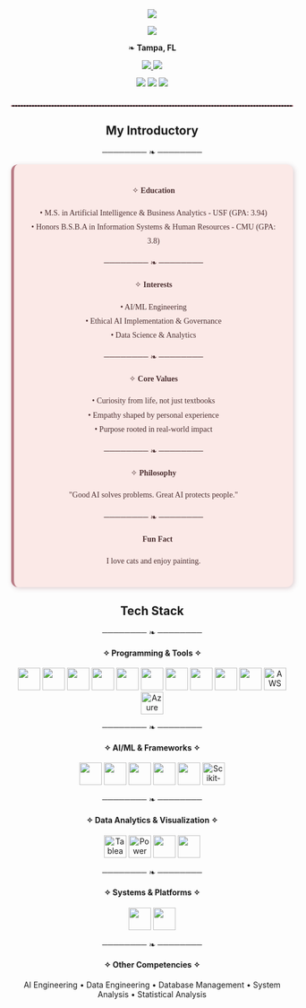 <div align="center">
  <img src="https://capsule-render.vercel.app/api?type=waving&height=280&section=header&text=Chi%20Phuong%20Diep&fontSize=85&fontColor=FFFFFF&desc=Aspiring%20AI%2FML%20Engineer%20|%20Passionate%20Research%20Assistant&descSize=20&descAlignY=70&animation=fadeIn&color=B97C86" />
</div>

<p align="center">
  <img src="https://readme-typing-svg.demolab.com?font=Georgia&size=24&duration=4000&pause=1000&color=B97C86&vCenter=true&width=700&lines=Designing+tomorrow's+intelligence+with+yesterday's+compassion..." />
</p>

<p align="center">
  ❧ <b>Tampa, FL</b>
</p>

<div align="center" style="margin-bottom: 12px;">
  <a href="https://www.linkedin.com/in/chi-phuong-diep-49aa8118b/" target="_blank">
    <img src="https://img.shields.io/badge/LinkedIn-B97C86?style=for-the-badge&logo=linkedin&logoColor=white" />
  </a>
  <a href="mailto:chiphd2000@gmail.com">
    <img src="https://img.shields.io/badge/Email-4B2E2F?style=for-the-badge&logo=gmail&logoColor=white" />
  </a>
</div>

<div align="center">
  <img src="https://komarev.com/ghpvc/?username=chi-diep&label=Profile%20Views&color=B97C86&style=flat-square" />
  <img src="https://img.shields.io/github/followers/chi-diep?label=Followers&style=flat-square&color=B97C86" />
  <img src="https://img.shields.io/github/stars/chi-diep?style=flat-square&color=B97C86" />
</div>

<hr style="border: 0.5px dashed #B97C86; margin: 30px 0;" />

<h2 align="center">My Introductory</h2>

<p align="center">──────── ❧ ────────</p>

<div style="
  background-color: #FBE9E7;
  padding: 20px;
  border-radius: 12px;
  border-left: 5px solid #B97C86;
  box-shadow: 2px 2px 8px rgba(120,60,70,0.25);
  font-family: 'Georgia', serif;
  color: #4B2E2F;
  line-height: 1.8;
  max-width: 800px;
">

<p align="center">✧ <b>Education</b></p>
<p align="center">
• M.S. in Artificial Intelligence & Business Analytics - USF (GPA: 3.94)<br/>
• Honors B.S.B.A in Information Systems & Human Resources - CMU (GPA: 3.8)
</p>

<p align="center">──────── ❧ ────────</p>

<p align="center">✧ <b>Interests</b></p>
<p align="center">
• AI/ML Engineering<br/>
• Ethical AI Implementation & Governance<br/>
• Data Science & Analytics
</p>

<p align="center">──────── ❧ ────────</p>

<p align="center">✧ <b>Core Values</b></p>
<p align="center">
• Curiosity from life, not just textbooks<br/>
• Empathy shaped by personal experience<br/>
• Purpose rooted in real-world impact
</p>

<p align="center">──────── ❧ ────────</p>

<p align="center">✧ <b>Philosophy</b></p>
<p align="center">
"Good AI solves problems. Great AI protects people."
</p>

<p align="center">──────── ❧ ────────</p>

<p align="center">🐾 <b>Fun Fact</b></p>
<p align="center"> I love cats and enjoy painting.
</p>
</div>

<h2 align="center"> Tech Stack </h2>
<p align="center">──────── ❧ ────────</p>

<h4 align="center">✧ Programming & Tools ✧</h4>
<p align="center">
  <img src="https://cdn.jsdelivr.net/gh/devicons/devicon/icons/python/python-original.svg" height="40"/>
  <img src="https://cdn.jsdelivr.net/gh/devicons/devicon/icons/r/r-original.svg" height="40"/>
  <img src="https://cdn.jsdelivr.net/gh/devicons/devicon/icons/csharp/csharp-original.svg" height="40"/>
  <img src="https://cdn.jsdelivr.net/gh/devicons/devicon/icons/javascript/javascript-original.svg" height="40"/>
  <img src="https://cdn.jsdelivr.net/gh/devicons/devicon/icons/mysql/mysql-original.svg" height="40"/>
  <img src="https://cdn.jsdelivr.net/gh/devicons/devicon/icons/mongodb/mongodb-original.svg" height="40"/>
  <img src="https://cdn.jsdelivr.net/gh/devicons/devicon/icons/html5/html5-original.svg" height="40"/>
  <img src="https://cdn.jsdelivr.net/gh/devicons/devicon/icons/css3/css3-original.svg" height="40"/>
  <img src="https://cdn.jsdelivr.net/gh/devicons/devicon/icons/git/git-original.svg" height="40"/>
  <img src="https://cdn.jsdelivr.net/gh/devicons/devicon/icons/docker/docker-original.svg" height="40"/>
  <img src="https://cdn.jsdelivr.net/gh/simple-icons/simple-icons/icons/amazonaws.svg" height="40" title="AWS"/>
  <img src="https://cdn.jsdelivr.net/gh/simple-icons/simple-icons/icons/microsoftazure.svg" height="40" title="Azure"/>
</p>

<p align="center">──────── ❧ ────────</p>

<h4 align="center">✧ AI/ML & Frameworks ✧</h4>
<p align="center">
  <img src="https://cdn.jsdelivr.net/gh/devicons/devicon/icons/tensorflow/tensorflow-original.svg" height="40"/>
  <img src="https://cdn.jsdelivr.net/gh/devicons/devicon/icons/pytorch/pytorch-original.svg" height="40"/>
  <img src="https://cdn.jsdelivr.net/gh/devicons/devicon/icons/keras/keras-original.svg" height="40"/>
  <img src="https://cdn.jsdelivr.net/gh/devicons/devicon/icons/numpy/numpy-original.svg" height="40"/>
  <img src="https://cdn.jsdelivr.net/gh/devicons/devicon/icons/pandas/pandas-original.svg" height="40"/>
 <img src="https://cdn.jsdelivr.net/npm/simple-icons@latest/icons/scikitlearn.svg" height="40" title="Scikit-Learn"/>
</p>

<p align="center">──────── ❧ ────────</p>

<h4 align="center">✧ Data Analytics & Visualization ✧</h4>
<p align="center">
  <img src="https://cdn.jsdelivr.net/npm/simple-icons@latest/icons/tableau.svg" height="40" title="Tableau"/>
  <img src="https://cdn.jsdelivr.net/npm/simple-icons@latest/icons/powerbi.svg" height="40" title="Power BI"/>
  <img src="https://cdn.jsdelivr.net/gh/devicons/devicon/icons/mysql/mysql-original.svg" height="40"/>
  <img src="https://cdn.jsdelivr.net/gh/devicons/devicon/icons/postgresql/postgresql-original.svg" height="40"/>
</p>

<p align="center">──────── ❧ ────────</p>

<h4 align="center">✧ Systems & Platforms ✧</h4>
<p align="center">
  <img src="https://cdn.jsdelivr.net/gh/devicons/devicon/icons/windows8/windows8-original.svg" height="40"/>
  <img src="https://cdn.jsdelivr.net/gh/devicons/devicon/icons/linux/linux-original.svg" height="40"/>
</p>

<p align="center">──────── ❧ ────────</p>

<h4 align="center">✧ Other Competencies ✧</h4>
<p align="center">
AI Engineering • Data Engineering • Database Management • System Analysis • Statistical Analysis
</p>
